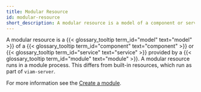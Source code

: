 ```yaml
---
title: Modular Resource
id: modular-resource
short_description: A modular resource is a model of a component or service provided by a module.
---
```


A modular resource is a {{< glossary_tooltip term_id="model" text="model" >}} of a {{< glossary_tooltip term_id="component" text="component" >}} or {{< glossary_tooltip term_id="service" text="service" >}} provided by a {{< glossary_tooltip term_id="module" text="module" >}}.
A modular resource runs in a module process.
This differs from built-in resources, which run as part of `viam-server`.

For more information see the [Create a module](/operate/get-started/other-hardware/create-module/#write-your-module).
